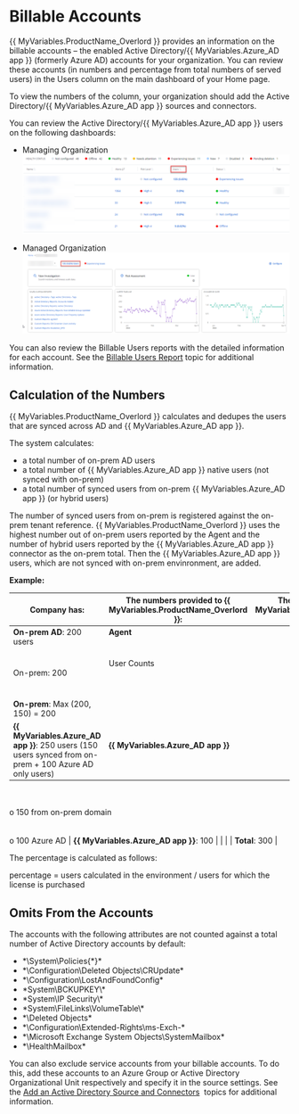 # Billable Accounts

{{ MyVariables.ProductName_Overlord }} provides an information on the billable accounts – the enabled Active Directory/{{ MyVariables.Azure_AD app }} (formerly Azure AD) accounts for your organization. You can review these accounts (in numbers and percentage from total numbers of served users) in the Users column on the main dashboard of your Home page. 

To view the numbers of the column, your organization should add the Active Directory/{{ MyVariables.Azure_AD app }} sources and connectors. 

You can review the Active Directory/{{ MyVariables.Azure_AD app }} users on the following dashboards:

- Managing Organization![](../../../Resources/Images/1Secure/Tabs.png)

- Managed Organization![](../../../Resources/Images/1Secure/BillableAccountsManagedOrg.png)

You can also review the Billable Users reports with the detailed information for each account. See the [Billable Users Report](../SearchAndReports/BillableUsers.md)  topic for additional information. 

## Calculation of the Numbers

{{ MyVariables.ProductName_Overlord }} calculates and dedupes the users that are synced across AD and {{ MyVariables.Azure_AD app }}. 

The system calculates:

- a total number of   on-prem AD users
- a total number of {{ MyVariables.Azure_AD app }} native users (not synced with on-prem)
- a total number of synced users from on-prem {{ MyVariables.Azure_AD app }} (or hybrid users)

The number of synced users from on-prem is registered against the on-prem tenant reference. {{ MyVariables.ProductName_Overlord }} uses the highest number out  of on-prem users reported by the Agent and  the number of hybrid users reported by the {{ MyVariables.Azure_AD app }} connector as the on-prem total. Then the {{ MyVariables.Azure_AD app }} users, which are not synced with on-prem envinronment, are added. 

**Example:**

| Company has: | The numbers provided to {{ MyVariables.ProductName_Overlord }}: | The numbers given by {{ MyVariables.ProductName_Overlord }} in the app: |
| --- | --- | --- |
| **On-prem AD**: 200 users | **Agent**<br>                        <br>
<br>                        <br>On-prem: 200 | User Counts<br>
<br>                        <br>**On-prem**: Max (200, 150) = 200 |
| **{{ MyVariables.Azure_AD app }}**: 250 users (150 users synced from on-prem + 100 Azure AD only users) | **{{ MyVariables.Azure_AD app }}**<br>                        <br>
<br>                        <br>o	150 from on-prem domain<br>
<br>                        <br>o	100 Azure AD | **{{ MyVariables.Azure_AD app }}**: 100 |
|  |  | **Total**: 300 |

The percentage is calculated as follows:

percentage = users calculated in the environment / users for which the license is purchased

## Omits From the Accounts

The accounts with the following attributes are not counted against a total number of Active Directory accounts  by default:

- \*\System\Policies\{\*}\*
- \*\Configuration\Deleted Objects\CRUpdate\*
- \*\Configuration\LostAndFoundConfig\*
- \*System\BCKUPKEY\\*
- \*System\IP Security\\*
- \*System\FileLinks\VolumeTable\\*
- \*\Deleted Objects\*
- \*\Configuration\Extended-Rights\ms-Exch-\*
- \*\Microsoft Exchange System Objects\SystemMailbox\*
- \*\HealthMailbox\*

You can also exclude service accounts from your billable accounts. To do this, add these accounts to an Azure Group or Active Directory Organizational Unit respectively and specify it in the source settings. See the [Add an Active Directory Source and Connectors](SourcesAndConnectors/EntraID.md)  topics for additional information.